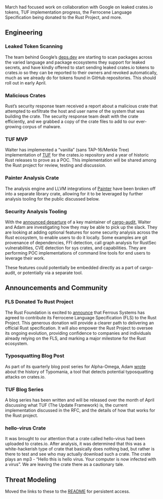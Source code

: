 March had focused work on collaboration with Google on leaked crates.io tokens, TUF implementation progress, the Ferrocene Language Specification being donated to the Rust Project, and more.

## Engineering

### Leaked Token Scanning

The team behind Google’s [deps.dev](https://deps.dev) are starting to scan packages across the varied language and package ecosystems they support for leaked secrets, and have kindly offered to start sending leaked crates.io tokens to crates.io so they can be reported to their owners and revoked automatically, much as we already do for tokens found in GitHub repositories. This should roll out in early April.

### Malicious Crates

Rust’s security response team received a report about a malicious crate that attempted to exfiltrate the host and user name of the system that was building the crate. The security response team dealt with the crate efficiently, and we grabbed a copy of the crate files to add to our ever-growing corpus of malware.

### TUF MVP

Walter has implemented a “vanilla” (sans TAP-16/Merkle Tree) implementation of [TUF](https://theupdateframework.org) for the crates.io repository and a year of historic Rust releases to prove as a POC. This implementation will be shared among the Rust project for review, testing and discussion.

### Painter Analysis Crate

The analysis engine and LLVM integrations of [Painter](https://github.com/rustfoundation/painter) have been broken off into a separate library crate, allowing for it to be leveraged by further analysis tooling for the public discussed below.

### Security Analysis Tooling

With the [announced departure](https://rust-lang.zulipchat.com/#narrow/channel/146229-wg-secure-code/topic/Stepping.20back.20from.20RustSec/with/505528917) of a key maintainer of [cargo-audit]( https://github.com/rustsec/rustsec), Walter and Adam are investigating how they may be able to pick up the slack. They are looking at adding optional features for some security analysis across the Rust ecosystem, to enable users to do it locally. Some examples are git provenance of dependencies, FFI detection, call graph analysis for RustSec vulnerabilities, CVE detection for sys crates, and capabilities. They are performing POC implementations of command line tools for end users to leverage their work.

These features could potentially be embedded directly as a part of cargo-audit, or potentially via a separate tool.

## Announcements and Community

### FLS Donated To Rust Project

The Rust Foundation is excited to [announce](https://rustfoundation.org/media/ferrous-systems-donates-ferrocene-language-specification-to-rust-project/) that Ferrous Systems has agreed to contribute its Ferrocene Language Specification (FLS) to the Rust Project. This generous donation will provide a clearer path to delivering an official Rust specification. It will also empower the Rust Project to oversee its ongoing evolution, providing confidence to companies and individuals already relying on the FLS, and marking a major milestone for the Rust ecosystem.

### Typosquatting Blog Post

As part of its quarterly blog post series for Alpha-Omega, Adam [wrote](https://alpha-omega.dev/blog/package-typosquatting-detection-in-rustdusttrustrut/) about the history of Typomania, a tool that detects potential typosquatting attacks on crates.io. 

### TUF Blog Series

A blog series has been written and will be released over the month of April discussing what TUF (The Update Framework) is, the current implementation discussed in the RFC, and the details of how that works for the Rust project. 

### hello-virus Crate

It was brought to our attention that a crate called hello-virus had been uploaded to crates.io. After analysis, it was determined that this was a white-hackerish type of crate that basically does nothing bad, but rather is there to test and see who may actually download such a crate. The crate plays an mp3 - “Hello this is hello virus. Your computer is now infected with a virus”. We are leaving the crate there as a cautionary tale.

## Threat Modeling

Moved the links to these to the [README](./README.md) for persistent access.

